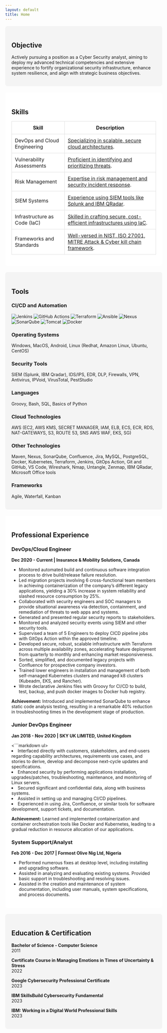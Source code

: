 ```yaml
---
layout: default
title: Home
---
```


<section id="objective" class="home-section" style="background-color: #f4f4f4; padding: 20px; border-radius: 8px; margin-bottom: 20px;">
  <h2>Objective</h2>
  <p>Actively pursuing a position as a Cyber Security analyst, aiming to deploy my advanced technical competencies and extensive experience to fortify organizational security infrastructure, enhance system resilience, and align with strategic business objectives.</p>
</section>

<section id="skills" class="home-section" style="background-color: #ffffff; padding: 20px; border-radius: 8px; margin-bottom: 20px;">
  <h2>Skills</h2>
  <table style="width: 100%; border-collapse: collapse;">
    <thead>
      <tr>
        <th style="padding: 10px; border: 1px solid #ddd;">Skill</th>
        <th style="padding: 10px; border: 1px solid #ddd;">Description</th>
      </tr>
    </thead>
    <tbody>
      <tr>
        <td style="padding: 10px; border: 1px solid #ddd;">DevOps and Cloud Engineering</td>
        <td style="padding: 10px; border: 1px solid #ddd;">
          <a href="https://github.com/yourusername/devops-cloud-engineering">Specializing in scalable, secure cloud architectures</a>.
        </td>
      </tr>
      <tr>
        <td style="padding: 10px; border: 1px solid #ddd;">Vulnerability Assessments</td>
        <td style="padding: 10px; border: 1px solid #ddd;">
          <a href="https://github.com/yourusername/vulnerability-assessments">Proficient in identifying and prioritizing threats</a>.
        </td>
      </tr>
      <tr>
        <td style="padding: 10px; border: 1px solid #ddd;">Risk Management</td>
        <td style="padding: 10px; border: 1px solid #ddd;">
          <a href="https://github.com/yourusername/risk-management">Expertise in risk management and security incident response</a>.
        </td>
      </tr>
      <tr>
        <td style="padding: 10px; border: 1px solid #ddd;">SIEM Systems</td>
        <td style="padding: 10px; border: 1px solid #ddd;">
          <a href="https://github.com/yourusername/siem-systems">Experience using SIEM tools like Splunk and IBM QRadar</a>.
        </td>
      </tr>
      <tr>
        <td style="padding: 10px; border: 1px solid #ddd;">Infrastructure as Code (IaC)</td>
        <td style="padding: 10px; border: 1px solid #ddd;">
          <a href="https://github.com/yourusername/terraform-infrastructure">Skilled in crafting secure, cost-efficient infrastructures using IaC</a>.
        </td>
      </tr>
      <tr>
        <td style="padding: 10px; border: 1px solid #ddd;">Frameworks and Standards</td>
        <td style="padding: 10px; border: 1px solid #ddd;">
          <a href="https://github.com/yourusername/frameworks-standards">Well-versed in NIST, ISO 27001, MITRE Attack & Cyber kill chain framework</a>.
        </td>
      </tr>
    </tbody>
  </table>
</section>

<section id="tools" class="home-section" style="background-color: #f4f4f4; padding: 20px; border-radius: 8px; margin-bottom: 20px;">
  <h2>Tools</h2>
  <h3>CI/CD and Automation</h3>
  <p>
    <img src="https://img.shields.io/badge/-Jenkins-D24939?&style=for-the-badge&logo=Jenkins&logoColor=white" alt="Jenkins">
    <img src="https://img.shields.io/badge/-GitHub_Actions-2088FF?&style=for-the-badge&logo=GitHub-Actions&logoColor=white" alt="GitHub Actions">
    <img src="https://img.shields.io/badge/-Terraform-623CE4?&style=for-the-badge&logo=Terraform&logoColor=white" alt="Terraform">
    <img src="https://img.shields.io-badge/-Ansible-EE0000?&style=for-the-badge&logo=Ansible&logoColor=white" alt="Ansible">
    <img src="https://img.shields.io-badge/-Nexus-4E73B9?&style=for-the-badge&logo=Sonatype&logoColor=white" alt="Nexus">
    <img src="https://img.shields.io-badge/-SonarQube-4E9BCD?&style=for-the-badge&logo=SonarQube&logoColor=white" alt="SonarQube">
    <img src="https://img.shields.io-badge/-Tomcat-F8DC75?&style=for-the-badge&logo=Apache%20Tomcat&logoColor=black" alt="Tomcat">
    <img src="https://img.shields.io-badge/-Docker-2496ED?&style=for-the-badge&logo=Docker&logoColor=white" alt="Docker">
  </p>

  <h3>Operating Systems</h3>
  <p>Windows, MacOS, Android, Linux (Redhat, Amazon Linux, Ubuntu, CentOS)</p>

  <h3>Security Tools</h3>
  <p>SIEM (Splunk, IBM Qradar), IDS/IPS, EDR, DLP, Firewalls, VPN, Antivirus, IPVoid, VirusTotal, PestStudio</p>

  <h3>Languages</h3>
  <p>Groovy, Bash, SQL, Basics of Python</p>

  <h3>Cloud Technologies</h3>
  <p>AWS (EC2, AWS KMS, SECRET MANAGER, IAM, ELB, ECS, ECR, RDS, NAT-GATEWAYS, S3, ROUTE 53, SNS AWS WAF, EKS, SG)</p>

  <h3>Other Technologies</h3>
  <p>Maven, Nexus, SonarQube, Confluence, Jira, MySQL, PostgreSQL, Docker, Kubernetes, Terraform, Jenkins, GitOps Action, Git and GitHub, VS Code, Wireshark, Nmap, Untangle, Zenmap, IBM QRadar, Microsoft Office tools</p>

  <h3>Frameworks</h3>
  <p>Agile, Waterfall, Kanban</p>
</section>

<section id="experience" class="home-section" style="background-color: #ffffff; padding: 20px; border-radius: 8px; margin-bottom: 20px;">
  <h2>Professional Experience</h2>

  <h3>DevOps/Cloud Engineer</h3>
  <p><strong>Dec 2020 - Current | Insurance & Mobility Solutions, Canada</strong></p>
  <ul>
    <li>Monitored automated build and continuous software integration process to drive build/release failure resolution.</li>
    <li>Led migration projects involving 6 cross-functional team members in achieving containerization of the company’s different legacy applications, yielding a 30% increase in system reliability and slashed resource consumption by 25%.</li>
    <li>Collaborated with security engineers and SOC managers to provide situational awareness via detection, containment, and remediation of threats to web apps and systems.</li>
    <li>Generated and presented regular security reports to stakeholders.</li>
    <li>Monitored and analyzed security events using SIEM and other security tools.</li>
    <li>Supervised a team of 5 Engineers to deploy CICD pipeline jobs with GitOps Action within the approved timeline.</li>
    <li>Developed secure, robust, scalable infrastructure with Terraform across multiple availability zones, accelerating feature deployment from quarterly to monthly and enhancing market responsiveness.</li>
    <li>Sorted, simplified, and documented legacy projects with Confluence for prospective company investors.</li>
    <li>Trained lower engineers in installation and management of both self-managed Kubernetes clusters and managed k8 clusters (Kubeadm, EKS, and Rancher).</li>
    <li>Wrote declarative Jenkins files with Groovy for CI/CD to build, test, backup, and push docker images to Docker hub registry.</li>
  </ul>
  <p><strong>Achievement:</strong> Introduced and implemented SonarQube to enhance static code analysis testing, resulting in a remarkable 40% reduction in troubleshooting times in the development stage of production.</p>

  <h3>Junior DevOps Engineer</h3>
  <p><strong>Jan 2018 - Nov 2020 | SKY UK LIMITED, United Kingdom</strong></p>
  <```markdown
ul>
    <li>Interfaced directly with customers, stakeholders, and end-users regarding capability architectures, requirements use cases, and stories to derive, develop and decompose next-cycle updates and specifications.</li>
    <li>Enhanced security by performing applications installation, upgrades/patches, troubleshooting, maintenance, and monitoring of Linux servers.</li>
    <li>Secured significant and confidential data, along with business systems.</li>
    <li>Assisted in setting up and managing CI/CD pipelines.</li>
    <li>Experienced in using Jira, Confluence, or similar tools for software development, support tickets, and documentation.</li>
  </ul>
  <p><strong>Achievement:</strong> Learned and implemented containerization and container orchestration tools like Docker and Kubernetes, leading to a gradual reduction in resource allocation of our applications.</p>

  <h3>System Support/Analyst</h3>
  <p><strong>Feb 2016 - Dec 2017 | Formost Olive Nig Ltd, Nigeria</strong></p>
  <ul>
    <li>Performed numerous fixes at desktop level, including installing and upgrading software.</li>
    <li>Assisted in analyzing and evaluating existing systems. Provided basic support in troubleshooting and resolving issues.</li>
    <li>Assisted in the creation and maintenance of system documentation, including user manuals, system specifications, and process documents.</li>
  </ul>
</section>

<section id="education" class="home-section" style="background-color: #f4f4f4; padding: 20px; border-radius: 8px; margin-bottom: 20px;">
  <h2>Education & Certification</h2>
  <p><strong>Bachelor of Science - Computer Science</strong><br>2011</p>
  <p><strong>Certificate Course in Managing Emotions in Times of Uncertainty & Stress</strong><br>2022</p>
  <p><strong>Google Cybersecurity Professional Certificate</strong><br>2023</p>
  <p><strong>IBM SkillsBuild Cybersecurity Fundamental</strong><br>2023</p>
  <p><strong>IBM: Working in a Digital World Professional Skills</strong><br>2023</p>
</section>

